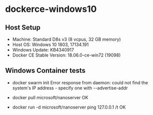# dockerce-windows10

## Host Setup
* Machine: Standard D8s v3 (8 vcpus, 32 GB memory)
* Host OS: Windows 10 1803, 17134.191
* Windows Update: KB4340917
* Docker CE Stable Version: 18.06.0-ce-win72 (19098)

## Windows Container tests

* docker swarm init
Error response from daemon: could not find the system's IP address - specify one with --advertise-addr

* docker pull microsoft/nanoserver
OK

* docker run -d microsoft/nanoserver ping 127.0.0.1 /t
OK

